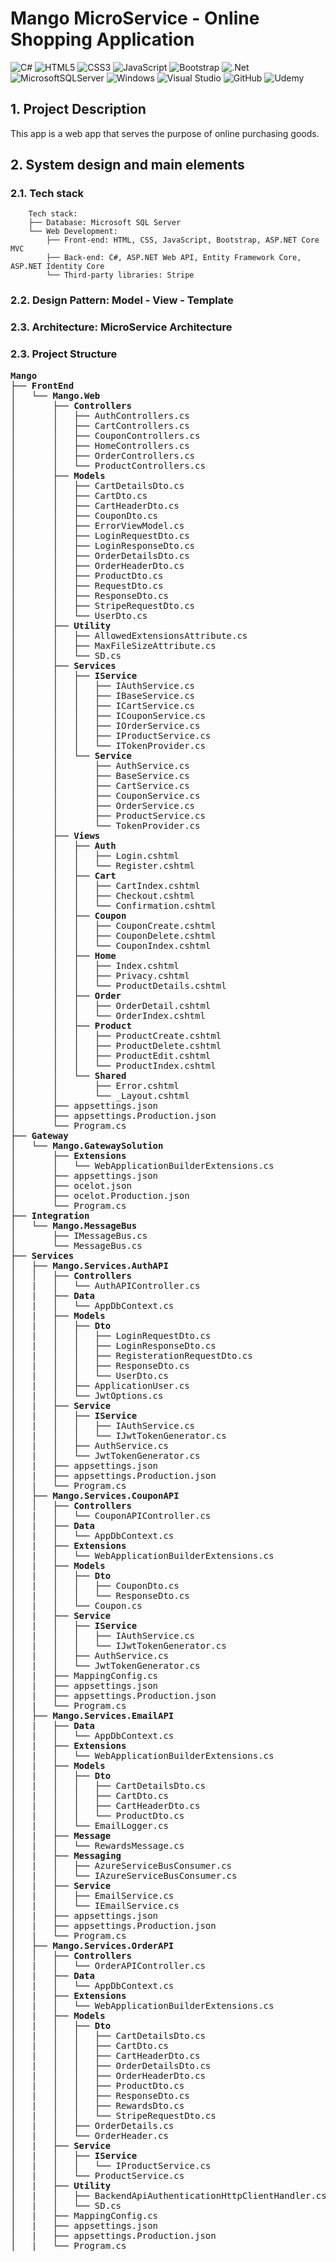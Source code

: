 <h1> Mango MicroService - Online Shopping Application </h1>

![C#](https://img.shields.io/badge/c%23-%23239120.svg?style=for-the-badge&logo=csharp&logoColor=white)
![HTML5](https://img.shields.io/badge/html5-%23E34F26.svg?style=for-the-badge&logo=html5&logoColor=white)
![CSS3](https://img.shields.io/badge/css3-%231572B6.svg?style=for-the-badge&logo=css3&logoColor=white)
![JavaScript](https://img.shields.io/badge/javascript-%23323330.svg?style=for-the-badge&logo=javascript&logoColor=%23F7DF1E)
![Bootstrap](https://img.shields.io/badge/bootstrap-%238511FA.svg?style=for-the-badge&logo=bootstrap&logoColor=white)
![.Net](https://img.shields.io/badge/.NET-5C2D91?style=for-the-badge&logo=.net&logoColor=white)
![MicrosoftSQLServer](https://img.shields.io/badge/Microsoft%20SQL%20Server-CC2927?style=for-the-badge&logo=microsoft%20sql%20server&logoColor=white)
![Windows](https://img.shields.io/badge/Windows-0078D6?style=for-the-badge&logo=windows&logoColor=white)
![Visual Studio](https://img.shields.io/badge/Visual%20Studio-5C2D91.svg?style=for-the-badge&logo=visual-studio&logoColor=white)
![GitHub](https://img.shields.io/badge/github-%23121011.svg?style=for-the-badge&logo=github&logoColor=white)
![Udemy](https://img.shields.io/badge/Udemy-A435F0?style=for-the-badge&logo=Udemy&logoColor=white)

<h2> 1. Project Description </h2>
This app is a web app that serves the purpose of online purchasing goods.

<h2> 2. System design and main elements </h2>
<h3> 2.1. Tech stack</h3>

```
    Tech stack:
    ├── Database: Microsoft SQL Server
    └── Web Development: 
        ├── Front-end: HTML, CSS, JavaScript, Bootstrap, ASP.NET Core MVC 
        ├── Back-end: C#, ASP.NET Web API, Entity Framework Core, ASP.NET Identity Core
        └── Third-party libraries: Stripe
```

<h3> 2.2. Design Pattern: Model - View - Template</h3>
<h3> 2.3. Architecture: MicroService Architecture </h3>
<h3> 2.3. Project Structure </h3>

<pre>
<b>Mango </b>
├── <b>FrontEnd </b>
│   └── <b>Mango.Web </b>
│       ├── <b>Controllers </b>     
│       │   ├── AuthControllers.cs
│       │   ├── CartControllers.cs
│       │   ├── CouponControllers.cs
│       │   ├── HomeControllers.cs
│       │   ├── OrderControllers.cs
│       │   └── ProductControllers.cs
│       ├── <b>Models </b>       
│       │   ├── CartDetailsDto.cs
│       │   ├── CartDto.cs
│       │   ├── CartHeaderDto.cs
│       │   ├── CouponDto.cs
│       │   ├── ErrorViewModel.cs
│       │   ├── LoginRequestDto.cs
│       │   ├── LoginResponseDto.cs
│       │   ├── OrderDetailsDto.cs
│       │   ├── OrderHeaderDto.cs
│       │   ├── ProductDto.cs
│       │   ├── RequestDto.cs
│       │   ├── ResponseDto.cs
│       │   ├── StripeRequestDto.cs
│       │   └── UserDto.cs
│       ├── <b>Utility </b>       
│       │   ├── AllowedExtensionsAttribute.cs
│       │   ├── MaxFileSizeAttribute.cs
│       │   └── SD.cs
│       ├── <b>Services </b>  
│       │   ├── <b>IService </b>       
│       │   │   ├── IAuthService.cs
│       │   │   ├── IBaseService.cs
│       │   │   ├── ICartService.cs
│       │   │   ├── ICouponService.cs
│       │   │   ├── IOrderService.cs
│       │   │   ├── IProductService.cs
│       │   │   └── ITokenProvider.cs
│       │   └── <b>Service </b>         
│       │       ├── AuthService.cs
│       │       ├── BaseService.cs
│       │       ├── CartService.cs
│       │       ├── CouponService.cs
│       │       ├── OrderService.cs
│       │       ├── ProductService.cs
│       │       └── TokenProvider.cs
│       ├── <b>Views </b>    
│       │   ├── <b>Auth </b>   
│       │   │   ├── Login.cshtml
│       │   │   └── Register.cshtml 
│       │   ├── <b>Cart </b>    
│       │   │   ├── CartIndex.cshtml
│       │   │   ├── Checkout.cshtml
│       │   │   └── Confirmation.cshtml
│       │   ├── <b>Coupon </b>    
│       │   │   ├── CouponCreate.cshtml
│       │   │   ├── CouponDelete.cshtml
│       │   │   └── CouponIndex.cshtml
│       │   ├── <b>Home </b>   
│       │   │   ├── Index.cshtml
│       │   │   ├── Privacy.cshtml
│       │   │   └── ProductDetails.cshtml
│       │   ├── <b>Order </b>    
│       │   │   ├── OrderDetail.cshtml
│       │   │   └── OrderIndex.cshtml
│       │   ├── <b>Product </b>    
│       │   │   ├── ProductCreate.cshtml
│       │   │   ├── ProductDelete.cshtml
│       │   │   ├── ProductEdit.cshtml
│       │   │   └── ProductIndex.cshtml
│       │   └── <b>Shared </b>    
│       │       ├── Error.cshtml
│       │       └── _Layout.cshtml
│       ├── appsettings.json
│       ├── appsettings.Production.json
│       └── Program.cs
├── <b>Gateway </b>
│   └── <b>Mango.GatewaySolution </b>
│       ├── <b>Extensions </b>    
│       │   └── WebApplicationBuilderExtensions.cs
│       ├── appsettings.json
│       ├── ocelot.json
│       ├── ocelot.Production.json
│       └── Program.cs
├── <b>Integration </b>
│   └── <b>Mango.MessageBus </b>
│       ├── IMessageBus.cs
│       └── MessageBus.cs
├── <b>Services </b>
│   ├── <b>Mango.Services.AuthAPI </b>
│   │   ├── <b>Controllers </b>     
│   |   │   └── AuthAPIController.cs
│   |   ├── <b>Data </b>     
│   |   │   └── AppDbContext.cs
│   |   ├── <b>Models </b>       
│   |   │   ├── <b>Dto </b>   
│   |   │   │   ├── LoginRequestDto.cs
│   |   │   │   ├── LoginResponseDto.cs
│   |   │   │   ├── RegisterationRequestDto.cs
│   |   │   │   ├── ResponseDto.cs  
│   |   │   │   └── UserDto.cs
│   |   │   ├── ApplicationUser.cs
│   |   │   └── JwtOptions.cs
│   |   ├── <b>Service </b>     
│   |   │   ├── <b>IService </b>   
│   |   │   │   ├── IAuthService.cs
│   |   │   │   └── IJwtTokenGenerator.cs
│   |   │   ├── AuthService.cs
│   |   │   └── JwtTokenGenerator.cs
│   |   ├── appsettings.json
│   |   ├── appsettings.Production.json
│   |   └── Program.cs
│   ├── <b>Mango.Services.CouponAPI </b>
│   │   ├── <b>Controllers </b>     
│   |   │   └── CouponAPIController.cs
│   |   ├── <b>Data </b>     
│   |   │   └── AppDbContext.cs
│   |   ├── <b>Extensions </b>    
│   |   │   └── WebApplicationBuilderExtensions.cs
│   |   ├── <b>Models </b>       
│   |   │   ├── <b>Dto </b>   
│   |   │   │   ├── CouponDto.cs
│   |   │   │   └── ResponseDto.cs  
│   |   │   └── Coupon.cs
│   |   ├── <b>Service </b>     
│   |   │   ├── <b>IService </b>   
│   |   │   │   ├── IAuthService.cs
│   |   │   │   └── IJwtTokenGenerator.cs
│   |   │   ├── AuthService.cs
│   |   │   └── JwtTokenGenerator.cs
│   |   ├── MappingConfig.cs
│   |   ├── appsettings.json
│   |   ├── appsettings.Production.json
│   |   └── Program.cs
│   ├── <b>Mango.Services.EmailAPI </b>
│   |   ├── <b>Data </b>     
│   |   │   └── AppDbContext.cs
│   |   ├── <b>Extensions </b>    
│   |   │   └── WebApplicationBuilderExtensions.cs
│   |   ├── <b>Models </b>       
│   |   │   ├── <b>Dto </b>   
│   |   │   │   ├── CartDetailsDto.cs
│   |   │   │   ├── CartDto.cs
│   |   │   │   ├── CartHeaderDto.cs
│   |   │   │   └── ProductDto.cs
│   |   │   └── EmailLogger.cs
│   |   ├── <b>Message </b>    
│   |   │   └── RewardsMessage.cs
│   |   ├── <b>Messaging </b>   
│   |   │   ├── AzureServiceBusConsumer.cs 
│   |   │   └── IAzureServiceBusConsumer.cs
│   |   ├── <b>Service </b>     
│   |   │   ├── EmailService.cs
│   |   │   └── IEmailService.cs
│   |   ├── appsettings.json
│   |   ├── appsettings.Production.json
│   |   └── Program.cs
│   ├── <b>Mango.Services.OrderAPI </b>
│   │   ├── <b>Controllers </b>     
│   |   │   └── OrderAPIController.cs
│   |   ├── <b>Data </b>     
│   |   │   └── AppDbContext.cs
│   |   ├── <b>Extensions </b>    
│   |   │   └── WebApplicationBuilderExtensions.cs
│   |   ├── <b>Models </b>       
│   |   │   ├── <b>Dto </b>   
│   |   │   │   ├── CartDetailsDto.cs
│   |   │   │   ├── CartDto.cs
│   |   │   │   ├── CartHeaderDto.cs
│   |   │   │   ├── OrderDetailsDto.cs
│   |   │   │   ├── OrderHeaderDto.cs
│   |   │   │   ├── ProductDto.cs
│   |   │   │   ├── ResponseDto.cs
│   |   │   │   ├── RewardsDto.cs
│   |   │   │   └── StripeRequestDto.cs
│   |   │   ├── OrderDetails.cs
│   |   │   └── OrderHeader.cs
│   |   ├── <b>Service </b>     
│   |   │   ├── <b>IService </b>   
│   |   │   │   └── IProductService.cs
│   |   │   └── ProductService.cs
│   |   ├── <b>Utility </b>       
│   |   │   ├── BackendApiAuthenticationHttpClientHandler.cs
│   |   │   └── SD.cs
│   |   ├── MappingConfig.cs
│   |   ├── appsettings.json
│   |   ├── appsettings.Production.json
│   |   └── Program.cs
    

